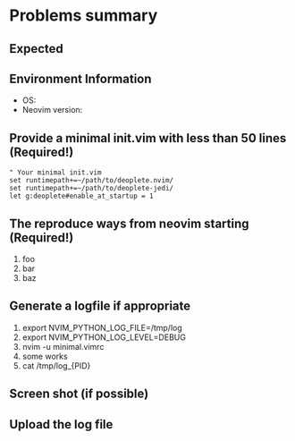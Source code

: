 # Problems summary


## Expected


## Environment Information

 * OS:
 * Neovim version:


## Provide a minimal init.vim with less than 50 lines (Required!)

```vim
" Your minimal init.vim
set runtimepath+=~/path/to/deoplete.nvim/
set runtimepath+=~/path/to/deoplete-jedi/
let g:deoplete#enable_at_startup = 1
```


## The reproduce ways from neovim starting (Required!)

 1. foo
 2. bar
 3. baz


## Generate a logfile if appropriate

 1. export NVIM_PYTHON_LOG_FILE=/tmp/log
 2. export NVIM_PYTHON_LOG_LEVEL=DEBUG
 3. nvim -u minimal.vimrc
 4. some works
 5. cat /tmp/log_{PID}


## Screen shot (if possible)


## Upload the log file
